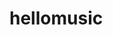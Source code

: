 # hellomusic

<!DOCTYPE html>
<html>

<head>
    <title>
        HELLOMUSIC
    </title>
    <style>
        .logo {
            list-style-type: none;
            background-color: #e2ffe2;
            overflow: hidden;
            text-shadow: 5px 5px 5px #5f9ea0;
            height: 75px;
        }


        .logo div a:hover {
            background-color: #7fdacd;
        }

        .yi {
            float: left;
        }

        .er {
            float: left;
        }

        .si {
            float: left;
        }

        .wu {
            float: left;
        }

        .san {
            float: left;
        }

        .c1 {
            float: left;
        }

        .c2 {
            float: left;
        }

        .c3 {
            float: left;
        }

        .c4 {
            float: left;
        }

        .c5 {
            float: left;
        }

        .c6 {
            float: left;
        }

        #sou {
            background-color: #4CAF50;
            color: white;
            border: none;
            cursor: pointer;
        }

        .faxian {
            float: left;
        }

        .lo a {
            padding: 0px;
            text-decoration: none;
            background-color: #4CAF50;
            color: black;
            color: white;
            padding: 16px;
            font-size: 16px;
            border: none;
            cursor: pointer;
        }

        .lo a:hover {
            background-color: #3e8e41;
        }

        .dropbtn {
            background-color: #4CAF50;
            color: white;
            padding: 16px;
            font-size: 16px;
            border: none;
            cursor: pointer;
        }

        /* 容器 <div> - 需要定位下拉内容 */
        .dropdown {
            position: relative;
            top: 20px;
            left: 37px;
            display: inline-block;
        }

        /* 下拉内容 (默认隐藏) */
        .dropdown-content {
            display: none;
            position: absolute;
            background-color: #f9f9f9;
            min-width: 160px;
            box-shadow: 0px 8px 16px 0px rgba(0, 0, 0, 0.2);
        }

        /* 下拉菜单的链接 */
        .dropdown-content a {
            color: black;
            padding: 12px 16px;
            text-decoration: none;
            display: block;
        }

        /* 鼠标移上去后修改下拉菜单链接颜色 */
        .dropdown-content a:hover {
            background-color: #f1f1f1
        }

        /* 在鼠标移上去后显示下拉菜单 */
        .dropdown:hover .dropdown-content {
            display: block;
        }

        /* 当下拉内容显示后修改下拉按钮的背景颜色 */
        .dropdown:hover .dropbtn {
            background-color: #3e8e41;
        }

        div.float1 {
            float: left;
            width: 570px;
            height: auto;
            margin-left: 3%;
        }

        div.float2 {
            float: right;
            width: 600px;
            height: auto;
        }

        .tiao {
            font-size: 20px;
            color: #912ea5;
            text-align: center;
            background-color: rgb(173, 190, 196);
        }
    </style>
</head>

<body bgcolor="#dcf0dc ">
    <div class="logo" style="text-align: center; font-size: 50px;color:#4CAF50;">HELLOMUSIC</div>
    <br />
    <nav style="margin-left: 3%;">
        <div class="lo">
            <a href="#">首页</a>
            <a href="#">发现</a>
            <a href="#">歌单</a>
            <a href="#">排行榜</a>
            <a href="#">动态</a>
            <a href="#">最新音乐</a>
        </div>
    </nav>
    <div class="dropdown">
        <button class="dropbtn">下拉菜单</button>
        <div class="dropdown-content">
            <a href="#">发现音乐</a>
            <a href="#">推荐</a>
            <a href="#">歌单</a>
            <a href="#">排行榜</a>
            <a href="#">最新音乐</a>
            <a href="#">动态</a>
        </div>
    </div>
    <br />
    <div style="margin-left: 3%;">
        <br />
        <input type="text" maxlength="100" style="width:405px;height:32px;">&nbsp<input id="sou" type="submit"
            value="搜索音乐" style="width:100px;height:37px;">
        <br />
    </div>
    <div class="jieshao">
        <h1 style="margin-left: 3%;">最新音乐</h1>
        <div class="yi" style="margin-left: 3%;">
            <a href="http://music.163.com/song?id=1480280185&userid=1304030662"><img
                    src="http://p1.music.126.net/aGyqZ7Ns2rB9IIKose6VOg==/109951165339779758.jpg?param=525x10000"
                    topmargin="7%" target="_blank" width=200px></a>
        </div>
        <div class="er" style="margin-left: 3%;">
            <a href="http://music.163.com/song?id=1421443440&userid=1304030662"><img
                    src="http://p1.music.126.net/IB2nqkD3GIMhZhMO_3Y8mw==/109951165341064755.jpg?param=525x10000"
                    topmargin="7%" target="_blank" width=200px></a>
        </div>
        <div class="san" style="margin-left: 3%;">
            <img src="IMG_3170(20190812-183346).JPG" topmargin="7%" target="_blank" width=200px>
        </div>
        <div class="si" style="margin-left: 3%;">
            <img src="IMG_3196(20200615-001951).JPG" topmargin="7%" target="_blank" width=200px>
        </div>
        <div class="wu" style="margin-left: 3%;">
            <img src="IMG_3169(20200915-141312).JPG" topmargin="7%" target="_blank" width=200px>
        </div>
    </div>
    <div class="faxian">
        <br />
        <br />
        <br />
        <h1 style="margin-left: 3%;">发现音乐</h1>
        <br />
        <MARQUEE onmouseover=stop() onmouseout=start() scrollAmount=10 hspace="15px">
            <IMG src="IMG_3169(20200915-141312).JPG" target="_blank" width=200px"><IMG
                src="IMG_3170(20190812-183346).JPG" target="_blank" width=200px"><IMG
                src="IMG_3187(20190812-183345).JPG" target="_blank" width=200px"><IMG
                src="IMG_3196(20200615-001951).JPG" target="_blank" width=200px"><IMG src="diyi.JPG" target="_blank"
                width=200px"><IMG src="IMG_3197(20200615-001951).JPG" target="_blank" width=200px"><IMG
                src="IMG_3170(20190812-183346).JPG" target="_blank" width=200px">
        </MARQUEE>
    </div>
    <br />
    <div>
        <p style="font-size: 25px;margin-left: 3%;">&nbsp &nbsp &nbsp &nbsp&nbsp &nbsp &nbsp &nbsp</p>
    </div>
    <br />
    <div>
        <h1 style="margin-left: 3%;">今日推荐</h1>
    </div>
    <h1 style="text-align: center;">LABRINTH, SIA & DIPLO PRESENT... LSD</h1>
    <br />
    <br />
    <br />
    <div class="float1">
        <h2 style="font: larger;color: black;">Music List</h2>
        <hr />
        <ul>
            <li><a href="https://music.douban.com/subject/33407365/" target="_blank">Welcome to the Wonderful World Of
                    (feat. Sia, Diplo & Labrinth)</a></li>
            <li><a href="https://music.douban.com/subject/33407365/" target="_blank">Angel in Your Eyes (feat. Sia,
                    Diplo & Labrinth)</a></li>
            <li><a href="https://music.douban.com/subject/33407365/" target="_blank>">Genius (feat. Sia, Diplo &
                    Labrinth)</a></li>
            <li><a href="https://music.douban.com/subject/33407365/" target="_blank">Audio (feat. Sia, Diplo &
                    Labrinth)</a></li>
            <li><a href="https://music.douban.com/subject/33407365/" target="_blank">Thunderclouds (feat. Sia, Diplo &
                    Labrinth)</a></li>
            <li><a href="https://music.douban.com/subject/33407365/" target="_blank">Mountains (feat. Sia, Diplo &
                    Labrinth)</a></li>
            <li><a href="https://music.douban.com/subject/33407365/" target="_blank">No New Friends (feat. Sia, Diplo &
                    Labrinth)</a></li>
            <li><a href="https://music.douban.com/subject/33407365/" target="_blank">Heaven Can Wait (feat. Sia, Diplo &
                    Labrinth)</a></li>
            <li><a href="https://music.douban.com/subject/33407365/" target="_blank">It's Time (feat. Sia, Diplo &
                    Labrinth)</a></li>
            <li><a href="https://music.douban.com/subject/33407365/" target="_blank">Genius (feat. Lil Wayne, Sia, Diplo
                    & Labrinth) [Lil Wayne Remix]
                </a></li>
        </ul>
        <hr />
    </div>
    <div class="float2">
        <img id="LSD" align='left' class="transition-all" src="IMG_3169(20200915-141312).JPG" width="160">
        　 “When you put Lab and Sia in a room, it’s the craziest concoction,” Diplo told Beats 1 host Zane Lowe. “Two of
        the most creative people I’ve ever met, like in a boxing match: bam-bam-bam-bam!” Following hits like
        “Thunderclouds” and “Mountains,” the A-list supergroup—made up of visionary songwriter/producers Labrinth and
        Diplo alongside the extraordinary Sia—present their first collaborative full-length of shape-shifting,
        hyperactive pop. Full of left turns and flamboyant instrumental flair, the songs here value largesse: You can
        hear Diplo’s dancehall rhythms, Sia’s dramatic balladry, and Labrinth’s taste for oddball pairings like
        gospel-inspired choruses over skittering trap breaks. The intro track, “Welcome to the Wonderful World Of,”
        swirls together chopped vocals, Jock Jams synths, dizzying digital pings, and a grinding bassline—an
        amuse-bouche for what follows. It's not quite the vision quest the name suggests; with catchy hooks, soaring
        melodies, and an appearance from Lil Wayne, the project is closer to classic pop. But it's just strange enough
        to open a door: Mainstream music just got a little bit weirder.
    </div>
    <br />
    <br />
    <br />
    <br />
    <p style="font-size: 50px;margin-left: 20%;">&nbsp &nbsp &nbsp &nbsp&nbsp &nbsp &nbsp &nbsp</p>
    <center>
        <h1>Origins (Deluxe)Imagine Dragons</h1>
    </center>
    <br />
    <br />
    <br />
    <div class="float1">
        <h2 style="font: larger;color: black;">Music List</h2>
        <hr />
        <ul>
            <li><a href="https://music.douban.com/subject/30341963/" target="_blank">Natural</a></li>
            <li><a href="https://music.douban.com/subject/30341963/" target="_blank">Boomerang</a></li>
            <li><a href="https://music.douban.com/subject/30341963/" target="_blank">Machine</a></li>
            <li><a href="https://music.douban.com/subject/30341963/" target="_blank">Cool Out</a></li>
            <li><a href="https://music.douban.com/subject/30341963/" target="_blank">Bad Liar</a></li>
            <li><a href="https://music.douban.com/subject/30341963/" target="_blank">West Coast</a></li>
            <li><a href="https://music.douban.com/subject/30341963/" target="_blank">Zero</a></li>
            <li><a href="https://music.douban.com/subject/30341963/" target="_blank">Bullet In A Gun</a></li>
            <li><a href="https://music.douban.com/subject/30341963/" target="_blank">Digital</a></li>
            <li><a href="https://music.douban.com/subject/30341963/" target="_blank">Only</a></li>
            <li><a href="https://music.douban.com/subject/30341963/" target="_blank">Stuck</a></li>
            <li><a href="https://music.douban.com/subject/30341963/" target="_blank">Love</a></li>
            <li><a href="https://music.douban.com/subject/30341963/" target="_blank">Birds</a></li>
            <li><a href="https://music.douban.com/subject/30341963/" target="_blank">Burn Out</a></li>
            <li><a href="https://music.douban.com/subject/30341963/" target="_blank">Real Life</a></li>

        </ul>
        <hr />
    </div>
    <div class="float2">
        <img id="LSD" align='left' class="transition-all" src="IMG_0008(20201125-123025).JPG" width="160">
        　 Tenth Anniversary of the Army* National Diamond Record Certification, Grammy Awards "Best Rock Performance"
        brand new album dominates the charts* "Natural" strongly rushed to the billboard rock chart champion Hollywood
        designation* "Invincible Destruction King 2: The Internet "Theme song "Zero" 　　 In 2017, the last album "Evolve"
        received more than 8 billion views worldwide. In 2018, the rock band Imagine Dragons, the highest streaming
        media player, once again made a big hit. Created a new genre of rock music in the current era. Through the
        blending of melody, the profound meaning of the lyrics is highlighted. The first work directly hits the hearts
        of the people and impressed hundreds of millions of music fans around the world. Imagine Dragons is now the
        world-dominant band, written in the digital age. Various records make them the new music vane of the 21st
        Century Orchestra. This year they released a new album "Origins", which will once again shock the music scene.
        The Imagine Dragons, composed of vocal and guitarist Dan Reynolds, guitarist Wayne Sermon, bassist Ben McKee and
        drummer Daniel Platzman, has just reached its 10th anniversary since their debut. They rely on "Night Visions"
        and "Smoke + Mirrors".
    </div>
    <br />
    <br />
    <br />
    <br />
    <p style="font-size: 50px;margin-left: 20%;">&nbsp &nbsp &nbsp &nbsp&nbsp &nbsp</p>
    <center>
        <h1>Random Access Memories Daft Punk</h1>
    </center>
    <br />
    <br />
    <br />
    <div class="float1">
        <h2 style="font: larger;color: black;">Music List</h2>
        <hr />
        <ul>
            <li><a href="https://music.douban.com/subject/22951704/" target="_blank">Give Life Back to Music</a></li>
            <li><a href="https://music.douban.com/subject/22951704/" target="_blank">The Game of Love</a></li>
            <li><a href="https://music.douban.com/subject/22951704/" target="_blank"> Giorgio by Moroder</a></li>
            <li><a href="https://music.douban.com/subject/22951704/" target="_blank">Within</a></li>
            <li><a href="https://music.douban.com/subject/22951704/" target="_blank">Instant Crush</a></li>
            <li><a href="https://music.douban.com/subject/22951704/" target="_blank">Lose Yourself to Dance</a></li>
            <li><a href="https://music.douban.com/subject/22951704/" target="_blank">Touch </a></li>
            <li><a href="https://music.douban.com/subject/22951704/" target="_blank">Get Lucky</a></li>
            <li><a href="https://music.douban.com/subject/22951704/" target="_blank">Beyond</a></li>
            <li><a href="https://music.douban.com/subject/22951704/" target="_blank">Motherhood</a></li>
            <li><a href="https://music.douban.com/subject/22951704/" target="_blank">Fragments of Time</a></li>
            <li><a href="https://music.douban.com/subject/22951704/" target="_blank">Doin’ It Right</a></li>
            <li><a href="https://music.douban.com/subject/22951704/" target="_blank">Contact(featuring DJ Falcon)</a>
            </li>
        </ul>
        <hr />
    </div>
    <div class="float2">
        <img id="LSD" align='left' class="transition-all" src="IMG_0009(20201125-123037).JPG" width="160">
        &nbsp &nbsp &nbsp"Random Access Memories" is the fourth official album released by the French duo duo duo punk.
        The album is
        supervised by orchestra members Thomas Bengut and Guy-Manuel de Homan-Christo. It is a standard record. A total
        of
        13 songs were recorded, and they were released on May 17, 2013 through Daft Life Records. The album won the
        Grammy
        Awards for "Album of the Year" and "Best Electronic Dance Album" in January 2014. Silly Punk’s original
        intention of
        making "Random Access Memories" was to pay tribute to the Michael Jackson, Car Chorus, and Stilidan Chorus in
        the
        late 1970s and early 1980s. However, when silly punk recorded "Random Access Memories", it used a different
        recording method from previous studio albums, that is, in the process of recording the album, many musicians
        were
        invited to perform live recording in professional recording studios. Instead of directly sampling other people's
        song fragments. "Random Access Memories" is mainly composed of Chic lead singer Nile Rogers. In terms of
        planning,
        both dumb punk and Nile Rogers respect each other's opinions.
    </div>
    <p style="font-size: 60px;margin-left: 3%;">&nbsp &nbsp &nbsp &nbsp&nbsp &nbsp &nbsp &nbsp</p>
    <br />
    <h1 style="margin-left: 3%;">歌曲介绍</h1>
    <div class="c1" style="margin-left: 5%;">
        <a href="#Holy"><img src="IMG_5535(20201015-145412).JPG" width="160"></a>
    </div>
    <div class="c2" style="margin-left: 3%;">
        <a href="#Love yourself"><img src="IMG_3197(20200615-001951).JPG" width="160"></a>
    </div>
    <div class="c3" style="margin-left: 3%;">
        <a href="#What do you mean"><img src="IMG_5536(20201015-145445).JPG" width="160"></a>
    </div>
    <div class="c4" style="margin-left: 3%;">
        <a href="#Sorry"><img src="IMG_5452(20200924-134609).JPG" width="160"></a>
    </div>
    <div class="c5" style="margin-left: 3%;">
        <a href="#Intentions"><img src="IMG_3187(20190812-183345).JPG" width="160"></a>
    </div>
    <div class="c6" style="margin-left: 3%;">
        <a href="#Come Around Me"><img src="IMG_0009(20201125-123037).JPG" width="160"></a>
    </div>
    <br />
    <br />
    <p style="font-size: 50px;margin-left: 20%;">&nbsp &nbsp &nbsp &nbsp&nbsp &nbsp &nbsp &nbsp</p>
    <div class="tiao">
        <b id="Holy">Holy</b>
        <p>&nbsp &nbsp &nbsp &nbspOn September 15, New York, Grammy Award winner and global superstar Justin Bieber
            officially confirmed the release of a new music. He cooperated with rapper chance the rapper to release
            a
            new
            single "holy". This song marks Bieber's return to pop music. Just a few months ago, Bieber and quavo's
            8x
            platinum single "ideas" topped the radio charts in June, the seventh time in his career that he won the
            billboard pop songs chart. The single was also featured in a short film directed by Colin Tilley.</p>
        <br />
        <b id="Love yourself">Love yourself</b>
        <p>&nbsp &nbsp &nbsp &nbspLove yourself is a popular song sung by Canadian male singer Justin Bieber. The
            lyrics
            are
            jointly composed by Justin Bieber, ed Hiran and Benny blank. The composition is in charge of ED Hiran.
            Benny
            blank is the music producer. Josie Godwin is responsible for the mixing of singing and music. The song
            was
            included in Justin Bieber's fourth studio album, purpose, and released through Isle records on November
            9,
            2015
            as the third single to promote the album.

            The song is Justin Bieber's third No. 1 single on the Billboard's top 100 singles list and won the No. 1
            spot on
            February 13, 2016 for two weeks. In other countries, the song is ranked in Australia, the United
            Kingdom,
            Canada, New Zealand and other regions of the music version champion [6]. In January 2016, the song was
            certified
            as double platinum single with more than 2 million sales in the United States. In May 2016, the song won
            the
            "most popular pop rock song" award at the National Music Awards.</p>
        <br />
        <b id="What do you mean">What do you mean</b>
        <p>&nbsp &nbsp &nbsp《What Do You Mean？ 》It is a popular song sung by Canadian male singer Justin Bieber. The
            lyrics
            and music score of the song are jointly written by Jason Boyd, Justin Bieber and Mason levy. 《What Do
            You
            Mean？
            》As the first single to promote the album, it was released through Island Records on August 28, 2015 and
            included in Justin Bieber's fourth studio album "purpose" released on November 13, 2015.
            《What Do You Mean？ 》It is the 23rd American billboard song to win the first week of the top 100 single,
            and
            it
            is also Justin Bieber's first single on the list. In other regions, the song has won the music charts of
            Britain, France, Europe, Australia, Austria and other 20 regions. January 6, 2015, what do you mean?
            》Won
            the
            "most popular song" award from the 42nd people's Choice Award.

            The single was named one of "101 best songs of 2015" by spin magazine and ranked No.1.</p>
        <br />
        <b id="Sorry">Sorry</b>
        <p>&nbsp &nbsp &nbsp"Sorry" is a popular song sung by Canadian male singer Justin Bieber. The lyrics and
            music
            score
            are jointly written by Julia Mack, Justin Bieber, skyrex, sonny Moore and Michael Tucker. Skyrex and
            blood
            are
            responsible for the music publishing. As the second single to promote the album, the song was released
            by
            Isla
            records on October 23, 2015, and was included in Justin Bieber's fourth studio album, purpose.
            "Sorry" is Justin Bieber's second top 100 single on the billboard of the United States. It won the top
            of
            the
            list on January 23, 2016 and won the title for three consecutive weeks. In other regions, the song also
            won
            the
            top of 13 national music charts, including Ireland, Denmark, the Netherlands, Canada, South Africa,
            Slovakia,
            Sweden and the United Kingdom. In May 2016, the song was nominated for the Billboard Music Award "best
            selling
            song".

            In December 2015, the song was named one of the "top 25 songs of the year" by Billboard magazine,
            ranking
            15th.
        </p>
        <br />
        <b id="Intentions">Intentions</b>
        <p>&nbsp &nbsp &nbsp"Intentions" is a song jointly recorded and sung by Canadian pop singer Justin Bieber
            and
            American rap group migos member quavo. The single was released through universal records on February 14,
            2020
        </p>
        <br />
        <b id="Come Around Me">Come Around Me</b>
        <p>&nbsp &nbsp &nbsp"Come around me" is a song recorded and sung by Canadian pop male singer Justin Bieber.
            It
            is
            included in Justin Bieber's fifth studio album "changes", which is the third song in the album .The song
            is
            one
            of 17 songs from Justin Bieber's fifth studio album changes</p>
    </div>
</body>

</html>
